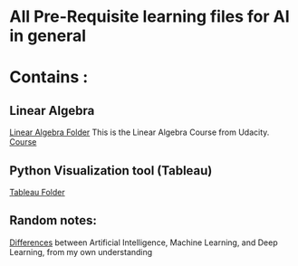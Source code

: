 # All Pre-Requisite learning files for AI in general
# Contains :
## Linear Algebra
[Linear Algebra Folder](https://github.com/PranavEranki/AI-Pre-Requisites/tree/master/LinearAlgebra)
This is the Linear Algebra Course from Udacity. [Course](https://classroom.udacity.com/courses/ud953)
## Python Visualization tool (Tableau)
[Tableau Folder]()


## Random notes:
[Differences]() between Artificial Intelligence, Machine Learning, and Deep Learning, from my own understanding
